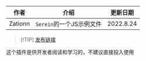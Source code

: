 
| 作者    | 介绍                     | 更新日期  |
| ------- | ------------------------ | --------- |
| Zationn | `Serein`的一个JS示例文件 | 2022.8.24 |

>[!TIP] [发布链接](https://github.com/Zaitonn/Serein/blob/plugins/%E7%A4%BA%E4%BE%8B%E6%96%87%E4%BB%B6.js)

这个插件是供开发者阅读和学习的，不建议直接投入使用
